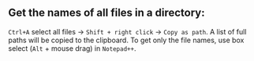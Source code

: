 ## Get the names of all files in a directory:

`Ctrl+A` select all files -> `Shift + right click` -> `Copy as path`. A list of full paths will be copied to the clipboard. To get only the file names, use box select (`Alt` + mouse drag) in `Notepad++`.
